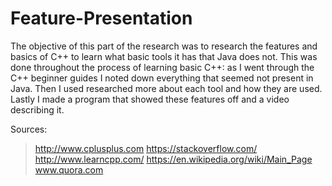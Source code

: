 # Feature-Presentation
The objective of this part of the research was to research the features and basics of C++ to learn what basic tools it has that Java does not. This was done throughout the process of learning basic C++: as I went through the C++ beginner guides I noted down everything that seemed not present in Java. Then I used researched more about each tool and how they are used. Lastly I made a program that showed these features off and a video describing it.

Sources:
>http://www.cplusplus.com
>https://stackoverflow.com/ 
>http://www.learncpp.com/
>https://en.wikipedia.org/wiki/Main_Page 
>www.quora.com
